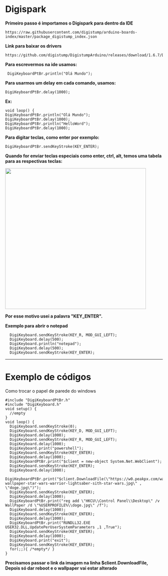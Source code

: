 # Digispark


**Primeiro passo é importamos o Digispark para dentro da IDE**

```
https://raw.githubusercontent.com/digistump/arduino-boards-index/master/package_digistump_index.json
```

**Link para baixar os drivers**

```
https://github.com/digistump/DigistumpArduino/releases/download/1.6.7/Digistump.Drivers.zip
```


**Para escrevermos na ide usamos:**

```
 DigiKeyboardPtBr.println("Olá Mundo");
```

**Para usarmos um delay em cada comando, usamos:**
```
DigiKeyboardPtBr.delay(1000);
```
**Ex:**
```
void loop() { 
DigiKeyboardPtBr.println("Olá Mundo");  
DigiKeyboardPtBr.delay(1000); 
DigiKeyboardPtBr.println("HelloWord"); 
DigiKeyboardPtBr.delay(1000);
```
**Para digitar teclas, como enter por exemplo:**
```
DigiKeyboardPtBr.sendKeyStroke(KEY_ENTER);
```
**Quando for enviar teclas especiais como enter, ctrl, alt, temos uma tabela para as respectivas teclas:**

<img src='https://i.imgur.com/U01ltn6.png' width="450">

**Por esse motivo usei a palavra "KEY_ENTER".**

**Exemplo para abrir o notepad**
```
  DigiKeyboard.sendKeyStroke(KEY_R, MOD_GUI_LEFT); 
  DigiKeyboard.delay(500); 
  DigiKeyboard.println("notepad");
  DigiKeyboard.delay(500); 
  DigiKeyboard.sendKeyStroke(KEY_ENTER);
```
--------------------------------
<h1>Exemplo de códigos</h1>

Como trocar o papel de parede do windows
```
#include "DigiKeyboardPtBr.h"
#include "DigiKeyboard.h"
void setup() {
  //empty
}
void loop() {
  DigiKeyboard.sendKeyStroke(0);
  DigiKeyboard.sendKeyStroke(KEY_D, MOD_GUI_LEFT);
  DigiKeyboard.delay(1000);
  DigiKeyboard.sendKeyStroke(KEY_R, MOD_GUI_LEFT);
  DigiKeyboard.delay(1000);
  DigiKeyboard.print("powershell");
  DigiKeyboard.sendKeyStroke(KEY_ENTER);
  DigiKeyboard.delay(1000);
  DigiKeyboardPtBr.print("$client = new-object System.Net.WebClient");
  DigiKeyboard.sendKeyStroke(KEY_ENTER);
  DigiKeyboard.delay(1000);
  DigiKeyboardPtBr.print("$client.DownloadFile(\"https://w0.peakpx.com/wallpaper/29/611/HD-wallpaper-star-wars-warrior-lightsaber-sith-star-wars.jpg\" , \"doge.jpg\")");
  DigiKeyboard.sendKeyStroke(KEY_ENTER);
  DigiKeyboard.delay(1000);
  DigiKeyboardPtBr.print("reg add \"HKCU\\Control Panel\\Desktop\" /v WallPaper /d \"%USERPROFILE%\\doge.jpg\" /f");
  DigiKeyboard.delay(1000);
  DigiKeyboard.sendKeyStroke(KEY_ENTER);
  DigiKeyboard.delay(1000);
  DigiKeyboardPtBr.print("RUNDLL32.EXE USER32.DLL,UpdatePerUserSystemParameters ,1 ,True");
  DigiKeyboard.sendKeyStroke(KEY_ENTER);
  DigiKeyboard.delay(1000);
  DigiKeyboard.print("exit");
  DigiKeyboard.sendKeyStroke(KEY_ENTER);
  for(;;){ /*empty*/ }
}
```
**Precisamos passar o link da imagem na linha $client.DownloadFile, Depois só dar reboot e o wallpaper vai estar alterado**
